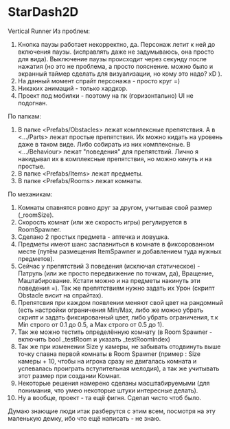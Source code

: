 # StarDash2D
Vertical Runner
Из проблем:
1) Кнопка паузы работает некорректно, да.
Персонаж летит к ней до включения паузы. (исправлять даже не задумываюсь, она просто для вида).
Выключение паузы происходит через секунду после нажатия (но это не проблема, а просто пояснение. можно было и экранный таймер сделать для визуализации, но кому это надо? хD ).
2) На данный момент спрайт персонажа - просто круг =)
3) Никаких анимаций - только хардкор.
4) Проект под мобилки - поэтому на пк (горизонтально) UI не подогнан.

По папкам:
1) В папке <Prefabs/Obstacles> лежат комплексные препятствия.
А в <.../Parts> лежат простые препятствия. Их можно кидать на уровень даже в таком виде. Либо собирать из них комплексные.
В <.../Behaviour> лежат "поведения" для препятствий. Лично я накидывал их в комплексные препятствия, но можно кинуть и на простые.
2) В папке <Prefabs/Items> лежат предметы.
3) В папке <Prefabs/Rooms> лежат комнаты.

По механикам:
1) Комнаты спавнятся ровно друг за другом, учитывая свой размер (_roomSize).
2) Скорость комнат (или же скорость игры) регулируется в RoomSpawner.
3) Сделано 2 простых предмета - аптечка и ловушка.
4) Предметы имеют шанс заспавниться в комнате в фиксорованном месте (путём размещения ItemSpawner и добавлением туда нужных предметов).
5) Сейчас у препятствий 3 поведения (исключая статическое) - Патруль (или же просто передвижение по точкам, да), Вращение, Маштабирование.
Кстати можно и на предметы накинуть эти поведения =).
Так же препятствиям нужно задать их Урон (скрипт Obstacle висит на спрайтах).
6) Препятсвия при каждом появлении меняют свой цвет на рандомный (есть настройки ограничения Min/Max, либо же можно убрать скрипт и задать фиксированный цвет,
либо убрать ограничения, т.к Min строго от 0.1 до 0.5, а Max строго от 0.5 до 1).
7) Так же можно тестить определённую комнату (в Room Spawner - включить bool _testRoom и указать _testRoomIndex)
8) Так же при изменении Size у камеры, не забывать отодвинуть выше точку спавна первой комнаты в Room Spawner
(пример : Size камеры + 10, чтобы на игрока сразу не двигалась комната и успевалась проиграть вступительная мелодия), а так же учитывать этот размер при создании Комнат.
9) Некоторые решения намерено сделаны масштабируемыми (для понимания, что умею некоторые штуки интересные делать).
10) Ну а вообще, проект - та ещё фигня. Сделал чисто чтоб было.

Думаю знающие люди итак разберутся с этим всем, посмотря на эту маленькую демку, ибо что ещё написать - не знаю.
